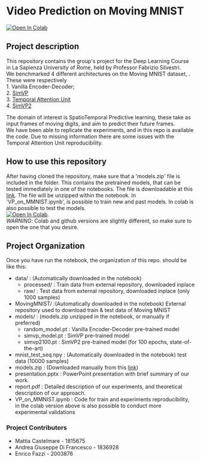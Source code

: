 # Video Prediction on Moving MNIST 
[![Open In Colab](https://colab.research.google.com/assets/colab-badge.svg)](https://drive.google.com/file/d/1t03e6xtX_JCjevhsut-pJAShWj7omdy-/view?usp=drive_link)
## Project description
This repository contains the group's project for the Deep Learning Course in La Sapienza University of Rome, held by Professor Fabrizio Silvestri.  
We benchmarked 4 different architectures on the Moving MNIST dataset, . These were respectively  
    1. Vanilla Encoder-Decoder;  
    2. [SimVP](https://arxiv.org/abs/2206.05099)  
    3. [Temporal Attention Unit](https://arxiv.org/abs/2206.12126)  
    4. [SimVP2](https://arxiv.org/abs/2211.12509) 

The domain of interest is SpatioTemporal Predictive learning, these take as input frames of moving digits, and aim to predict their future frames.  
We have been able to replicate the experiments, and in this repo is available the code. Due to missing information there are some issues with the Temporal Attention Unit reproducibility.  

## How to use this repository  
After having cloned the repository, make sure that a 'models.zip' file is included in the folder. This contains the pretrained models, that can be tested immediately in one of the notebooks. The file is downloadable at this [link](https://drive.google.com/file/d/1DlcSa3EjgF9d4ugH-rA6pEEmwP7K-4Ot/view?usp=drive_link). The file will be unzipped within the notebook. In 'VP_on_MMNIST.ipynb', is possible to train new and past models. In colab is also possible to test the models.  
[![Open In Colab](https://colab.research.google.com/assets/colab-badge.svg)](https://drive.google.com/file/d/1t03e6xtX_JCjevhsut-pJAShWj7omdy-/view?usp=drive_link).  
*WARNING*: Colab and github versions are slightly different, so make sure to open the one that you desire.  
## Project Organization  
Once you have run the notebook, the organization of this repo. should be like this:  
* data/ :  (Automatically downloaded in the notebook)
    * processed/ : Train data from external repository, downloaded inplace
    * raw/ : Test data from external repository, downloaded inplace (only 1000 samples) 
* MovingMNIST/ :(Automatically downloaded in the notebook) External repository used to download train & test data of Moving MNIST  
* models/ : (models.zip unzipped in the notebook, or manually if preferred)  
    * random_model.pt : Vanilla Encoder-Decoder pre-trained model
    * simvp_model.pt : SimVP pre-trained model
    * simvp2100.pt : SimVP2 pre-trained model (for 100 epochs, state-of-the-art)  
* mnist_test_seq.npy : (Automatically downloaded in the notebook) test data (10000 samples)  
* models.zip : (Downloaded manually from this [link](https://drive.google.com/file/d/1DlcSa3EjgF9d4ugH-rA6pEEmwP7K-4Ot/view?usp=drive_link))  
* presentation.pptx : PowerPoint presentation with brief summary of our work.  
* report.pdf : Detailed description of our experiments, and theoretical description of our approach.  
* VP_on_MMNIST.ipynb : Code for train and experiments reproducibility, in the colab version above is also possible to conduct more experimental validations  

### Project Contributors
* Mattia Castelmare - 1815675
* Andrea Giuseppe Di Francesco - 1836928
* Enrico Fazzi - 2003876
